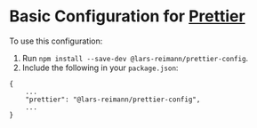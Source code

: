# Basic Configuration for [Prettier](https://prettier.io/)

To use this configuration:

1. Run `npm install --save-dev @lars-reimann/prettier-config`.
2. Include the following in your `package.json`:

```
{
    ...
    "prettier": "@lars-reimann/prettier-config",
    ...
}
```
